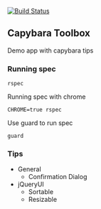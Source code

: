 [![Build Status](https://travis-ci.org/kyamaguchi/capybara_toolbox.svg?branch=master)](https://travis-ci.org/kyamaguchi/capybara_toolbox)

## Capybara Toolbox

Demo app with capybara tips

### Running spec

```
rspec
```

Running spec with chrome

```
CHROME=true rspec
```

Use guard to run spec

```
guard
```

### Tips

- General
  - Confirmation Dialog
- jQueryUI
  - Sortable
  - Resizable
